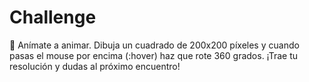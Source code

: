 # Challenge
📝 Anímate a animar. Dibuja un cuadrado de 200x200 píxeles y cuando pasas el mouse por encima (:hover) haz que rote 360 grados. ¡Trae tu resolución y dudas al próximo encuentro!
